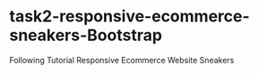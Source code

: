 # task2-responsive-ecommerce-sneakers-Bootstrap
Following Tutorial Responsive Ecommerce Website Sneakers
